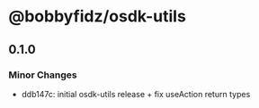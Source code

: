 # @bobbyfidz/osdk-utils

## 0.1.0

### Minor Changes

- ddb147c: initial osdk-utils release + fix useAction return types
